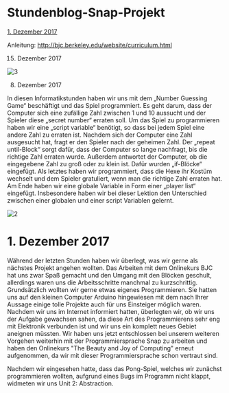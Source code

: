 # Stundenblog-Snap-Projekt

[1. Dezember 2017](#eins)


Anleitung: http://bjc.berkeley.edu/website/curriculum.html


15. Dezember 2017

![3](https://user-images.githubusercontent.com/31760498/34034735-fa109efc-e17f-11e7-9ffd-a612c7a00aa4.png)

8. Dezember 2017

In diesen Informatikstunden haben wir uns mit dem „Number Guessing Game“ beschäftigt und das Spiel programmiert. Es geht darum, dass der Computer sich eine zufällige Zahl zwischen 1 und 10 aussucht und der Spieler diese „secret number“ erraten soll. 
Um das Spiel zu programmieren haben wir eine „script variable“ benötigt, so dass bei jedem Spiel eine andere Zahl zu erraten ist. Nachdem sich der Computer eine Zahl ausgesucht hat, fragt er den Spieler nach der geheimen Zahl. Der „repeat until-Block“ sorgt dafür, dass der Computer so lange nachfragt, bis die richtige Zahl erraten wurde. Außerdem antwortet der Computer, ob die eingegebene Zahl zu groß oder zu klein ist. Dafür wurden „if-Blöcke“ eingefügt. Als letztes haben wir programmiert, dass die Hexe ihr Kostüm wechselt und dem Spieler gratuliert, wenn man die richtige Zahl erraten hat.
Am Ende haben wir eine globale Variable in Form einer „player list“ eingefügt. Insbesondere haben wir bei dieser Lektion den Unterschied zwischen einer globalen und einer script Variablen gelernt.

![2](https://user-images.githubusercontent.com/31760498/34032829-ff0e78fa-e177-11e7-8abb-7550ca71761c.png)

# 1. Dezember 2017<a name="eins"></a>

Während der letzten Stunden haben wir überlegt, was wir gerne als nächstes Projekt angehen wollten. Das Arbeiten mit dem Onlinekurs BJC hat uns zwar Spaß gemacht und den Umgang mit den Blöcken geschult, allerdings waren uns die Arbeitsschritte manchmal zu kurzschrittig. Grundsätzlich wollten wir gerne etwas eigenes Programmieren.
Sie hatten uns auf den kleinen Computer Arduino hingewiesen mit dem nach Ihrer Aussage einige tolle Projekte auch für uns Einsteiger möglich waren. Nachdem wir uns im Internet informiert hatten, überlegten wir, ob wir uns der Aufgabe gewachsen sahen, da diese Art des Programmierens sehr eng mit Elektronik verbunden ist und wir uns ein komplett neues Gebiet aneignen müssten. 
Wir haben uns jetzt entschlossen bei unserem weiteren Vorgehen weiterhin mit der Programmiersprache Snap zu arbeiten und haben den Onlinekurs "The Beauty and Joy of Computing" erneut aufgenommen, da wir mit dieser Programmiersprache schon vertraut sind.

Nachdem wir eingesehen hatte, dass das Pong-Spiel, welches wir zunächst programmieren wollten, aufgrund eines Bugs im Programm nicht klappt, widmeten wir uns Unit 2: Abstraction.


